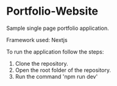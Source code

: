 # Portfolio-Website

Sample single page portfolio application.

Framework used: Nextjs

To run the application follow the steps:

1. Clone the repository.
2. Open the root folder of the repository.
3. Run the command 'npm run dev' 


